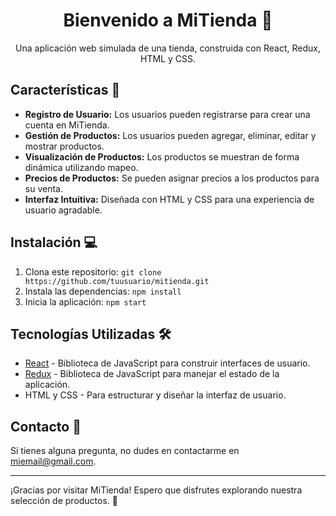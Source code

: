<h1 align="center">Bienvenido a MiTienda 🛒</h1>

<p align="center">Una aplicación web simulada de una tienda, construida con React, Redux, HTML y CSS.</p>

## Características 🚀

- **Registro de Usuario:** Los usuarios pueden registrarse para crear una cuenta en MiTienda.
- **Gestión de Productos:** Los usuarios pueden agregar, eliminar, editar y mostrar productos.
- **Visualización de Productos:** Los productos se muestran de forma dinámica utilizando mapeo.
- **Precios de Productos:** Se pueden asignar precios a los productos para su venta.
- **Interfaz Intuitiva:** Diseñada con HTML y CSS para una experiencia de usuario agradable.

## Instalación 💻

1. Clona este repositorio: `git clone https://github.com/tuusuario/mitienda.git`
2. Instala las dependencias: `npm install`
3. Inicia la aplicación: `npm start`

## Tecnologías Utilizadas 🛠️

- [React](https://reactjs.org/) - Biblioteca de JavaScript para construir interfaces de usuario.
- [Redux](https://redux.js.org/) - Biblioteca de JavaScript para manejar el estado de la aplicación.
- HTML y CSS - Para estructurar y diseñar la interfaz de usuario.

## Contacto 📧

Si tienes alguna pregunta, no dudes en contactarme en [miemail@gmail.com](mailto:miemail@gmail.com).

---

¡Gracias por visitar MiTienda! Espero que disfrutes explorando nuestra selección de productos. 🎉
